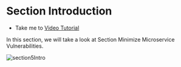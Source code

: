 # Section Introduction

  - Take me to [Video Tutorial](https://kodekloud.com/topic/section-introduction-7/)

In this section, we will take a look at Section Minimize Microservice Vulnerabilities.

![section5Intro](../../images/section5Intro.png)
